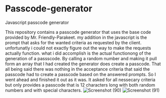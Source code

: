 # Passcode-generator
Javascript passcode generator

This repository contains a passcode generator that uses the base code provided by Mr. Friendly-Parakeet. my addition in the javascript is the prompt that asks for the wanted criteria as requested by the client. unfortunatly i could not exactly figure out the way to make the requests actually function. what i did accomplish is the actual functionong of the generation of a passscode. By calling a random number and making it pull form an array that I had created the generator does create a passcode. That all being said there was nothing in the acceptance criteria that said the passcode had to create a passcode based on the answered prompts. So I went ahead and finished it out as it was. It asked for all nessecary criteria but only provides a passcode that is 12 characters long with both random numbers and with special characters. 
![Screenshot (90)](https://github.com/Willigrvy/Passcode-generator/assets/131938260/4534a662-91c4-4fe6-a80a-4067bb819434)
![Screenshot (91)](https://github.com/Willigrvy/Passcode-generator/assets/131938260/1adaeccc-cc89-49c3-bb39-b26f495a345e)
